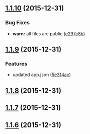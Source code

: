 <a name="1.1.10"></a>
## [1.1.10](https://github.com/mariiapaniutina/js_application_design/compare/v1.1.9...v1.1.10) (2015-12-31)


### Bug Fixes

* **warn:** all files are public ([e297c8b](https://github.com/mariiapaniutina/js_application_design/commit/e297c8b))



<a name="1.1.9"></a>
## [1.1.9](https://github.com/mariiapaniutina/js_application_design/compare/v1.1.8...v1.1.9) (2015-12-31)


### Features

* updated app.json ([5e314ac](https://github.com/mariiapaniutina/js_application_design/commit/5e314ac))



<a name="1.1.8"></a>
## [1.1.8](https://github.com/mariiapaniutina/js_application_design/compare/v1.1.7...v1.1.8) (2015-12-31)




<a name="1.1.7"></a>
## [1.1.7](https://github.com/mariiapaniutina/js_application_design/compare/v1.1.6...v1.1.7) (2015-12-31)




<a name="1.1.6"></a>
## [1.1.6](https://github.com/mariiapaniutina/js_application_design/compare/v1.1.5...v1.1.6) (2015-12-31)




